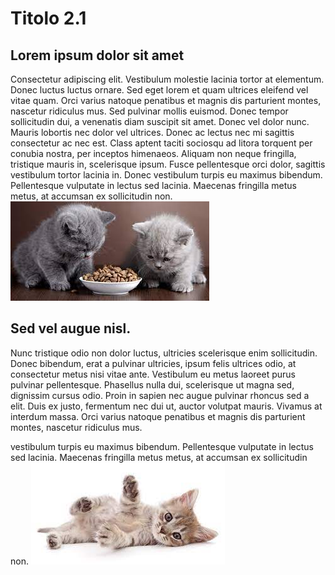 # Titolo 2.1

## Lorem ipsum dolor sit amet

Consectetur adipiscing elit. Vestibulum molestie lacinia tortor at elementum. Donec luctus luctus ornare. Sed eget lorem et quam ultrices eleifend vel vitae quam. Orci varius natoque penatibus et magnis dis parturient montes, nascetur ridiculus mus. Sed pulvinar mollis euismod. Donec tempor sollicitudin dui, a venenatis diam suscipit sit amet. Donec vel dolor nunc. Mauris lobortis nec dolor vel ultrices. Donec ac lectus nec mi sagittis consectetur ac nec est. Class aptent taciti sociosqu ad litora torquent per conubia nostra, per inceptos himenaeos. Aliquam non neque fringilla, tristique mauris in, scelerisque ipsum. Fusce pellentesque orci dolor, sagittis vestibulum tortor lacinia in. Donec vestibulum turpis eu maximus bibendum. Pellentesque vulputate in lectus sed lacinia. Maecenas fringilla metus metus, at accumsan ex sollicitudin non.
![](../img/gatti.jpg)
## Sed vel augue nisl. 
Nunc tristique odio non dolor luctus, ultricies scelerisque enim sollicitudin. Donec bibendum, erat a pulvinar ultricies, ipsum felis ultrices odio, at consectetur metus nisi vitae ante. Vestibulum eu metus laoreet purus pulvinar pellentesque. Phasellus nulla dui, scelerisque ut magna sed, dignissim cursus odio. Proin in sapien nec augue pulvinar rhoncus sed a elit. Duis ex justo, fermentum nec dui ut, auctor volutpat mauris. Vivamus at interdum massa. Orci varius natoque penatibus et magnis dis parturient montes, nascetur ridiculus mus.

vestibulum turpis eu maximus bibendum. Pellentesque vulputate in lectus sed lacinia. Maecenas fringilla metus metus, at accumsan ex sollicitudin non.
![](../img/gatto.jpg)